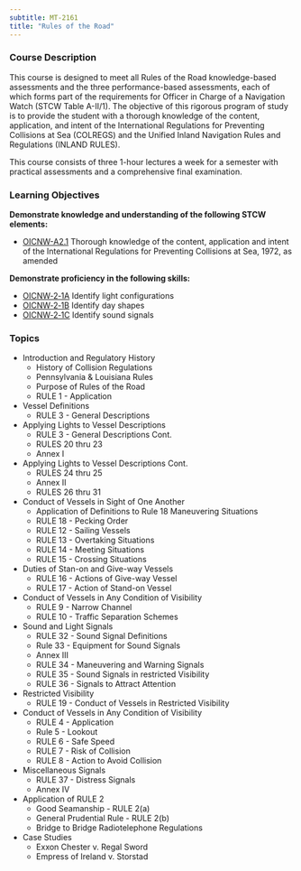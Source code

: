 ```yaml
---
subtitle: MT-2161
title: "Rules of the Road"
---
```


### Course Description

This course is designed to meet all Rules of the Road knowledge-based assessments and the three performance-based assessments, each of which forms part of the requirements for Officer in Charge of a Navigation Watch (STCW Table A-II/1). The objective of this rigorous program of study is to provide the student with a thorough knowledge of the content, application, and intent of the International Regulations for Preventing Collisions at Sea (COLREGS) and the Unified Inland Navigation Rules and Regulations (INLAND RULES).

This course consists of three 1-hour lectures a week for a semester with practical assessments and a comprehensive final examination.


### Learning Objectives

**Demonstrate knowledge and understanding of the following STCW elements:**

* [OICNW-A2.1]({{site.baseurl}}/tables/21.html#OICNW-A2.1) Thorough knowledge of the content, application and intent of the International Regulations for Preventing Collisions at Sea, 1972, as amended

**Demonstrate proficiency in the following skills:**

* [OICNW‑2‑1A](OICNW-2-1A) Identify light configurations
* [OICNW‑2‑1B](OICNW-2-1B) Identify day shapes
* [OICNW‑2‑1C](OICNW-2-1C) Identify sound signals

### Topics

* Introduction and Regulatory History
	* History of Collision Regulations
	* Pennsylvania & Louisiana Rules
	* Purpose of Rules of the Road
	* RULE 1 - Application
* Vessel Definitions
	* RULE 3 - General Descriptions
* Applying Lights to Vessel Descriptions
	* RULE 3 - General Descriptions Cont.
	* RULES 20 thru 23
	* Annex I
* Applying Lights to Vessel Descriptions Cont.
	* RULES 24 thru 25
	* Annex II
	* RULES 26 thru 31
* Conduct of Vessels in Sight of One Another
	* Application of Definitions to Rule 18 Maneuvering Situations
	* RULE 18 - Pecking Order
	* RULE 12 - Sailing Vessels
	* RULE 13 - Overtaking Situations
	* RULE 14 - Meeting Situations
	* RULE 15 - Crossing Situations
* Duties of Stan-on and Give-way Vessels
	* RULE 16 - Actions of Give-way Vessel
	* RULE 17 - Action of Stand-on Vessel
* Conduct of Vessels in Any Condition of Visibility
	* RULE 9 - Narrow Channel
	* RULE 10 - Traffic Separation Schemes
* Sound and Light Signals
	* RULE 32 - Sound Signal Definitions
	* Rule 33 - Equipment for Sound Signals
	* Annex III
	* RULE 34 - Maneuvering and Warning Signals
	* RULE 35 - Sound Signals in restricted Visibility
	* RULE 36 - Signals to Attract Attention
* Restricted Visibility
	* RULE 19 - Conduct of Vessels in Restricted Visibility
* Conduct of Vessels in Any Condition of Visibility
	* RULE 4 - Application
	* Rule 5 - Lookout
	* RULE 6 - Safe Speed
	* RULE 7 - Risk of Collision
	* RULE 8 - Action to Avoid Collision
* Miscellaneous Signals
	* RULE 37 - Distress Signals
	* Annex IV
* Application of RULE 2
	* Good Seamanship - RULE 2(a)
	* General Prudential Rule - RULE 2(b)
	* Bridge to Bridge Radiotelephone Regulations
* Case Studies
	* Exxon Chester v. Regal Sword
	* Empress of Ireland v. Storstad





